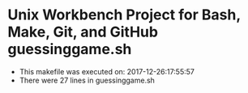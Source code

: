 # Unix Workbench Project for Bash, Make, Git, and GitHub guessinggame.sh
* This makefile was executed on: 2017-12-26:17:55:57
* There were 27 lines in guessinggame.sh
